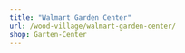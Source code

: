 ```yaml
---
title: "Walmart Garden Center"
url: /wood-village/walmart-garden-center/
shop: Garten-Center
---
```

